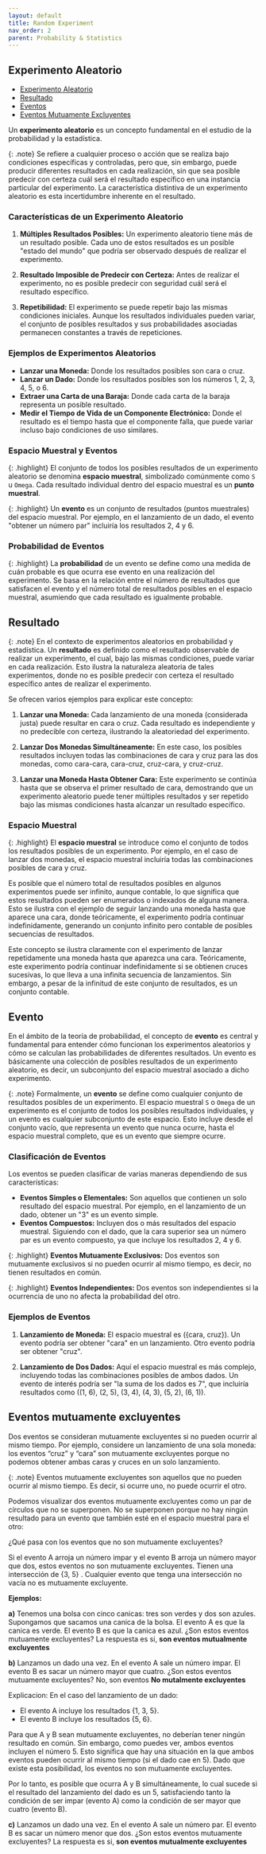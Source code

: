 ```yaml
---
layout: default
title: Random Experiment
nav_order: 2
parent: Probability & Statistics
---
```


## Experimento Aleatorio

- [Experimento Aleatorio](#experimento-aleatorio)
- [Resultado](#resultado)
- [Eventos](#evento)
- [Eventos Mutuamente Excluyentes](#eventos-mutuamente-excluyentes)

Un **experimento aleatorio** es un concepto fundamental en el estudio de la probabilidad y la estadística.

{: .note}
Se refiere a cualquier proceso o acción que se realiza bajo condiciones específicas y controladas, pero que, sin embargo, puede producir diferentes resultados en cada realización, sin que sea posible predecir con certeza cuál será el resultado específico en una instancia particular del experimento. La característica distintiva de un experimento aleatorio es esta incertidumbre inherente en el resultado.

### Características de un Experimento Aleatorio

1. **Múltiples Resultados Posibles:** Un experimento aleatorio tiene más de un resultado posible. Cada uno de estos resultados es un posible "estado del mundo" que podría ser observado después de realizar el experimento.

2. **Resultado Imposible de Predecir con Certeza:** Antes de realizar el experimento, no es posible predecir con seguridad cuál será el resultado específico.

3. **Repetibilidad:** El experimento se puede repetir bajo las mismas condiciones iniciales. Aunque los resultados individuales pueden variar, el conjunto de posibles resultados y sus probabilidades asociadas permanecen constantes a través de repeticiones.

### Ejemplos de Experimentos Aleatorios

- **Lanzar una Moneda:** Donde los resultados posibles son cara o cruz.
- **Lanzar un Dado:** Donde los resultados posibles son los números 1, 2, 3, 4, 5, o 6.
- **Extraer una Carta de una Baraja:** Donde cada carta de la baraja representa un posible resultado.
- **Medir el Tiempo de Vida de un Componente Electrónico:** Donde el resultado es el tiempo hasta que el componente falla, que puede variar incluso bajo condiciones de uso similares.

### Espacio Muestral y Eventos

{: .highlight}
El conjunto de todos los posibles resultados de un experimento aleatorio se denomina **espacio muestral**, simbolizado comúnmente como `S` u `Omega`. Cada resultado individual dentro del espacio muestral es un **punto muestral**.

{: .highlight}
Un **evento** es un conjunto de resultados (puntos muestrales) del espacio muestral. Por ejemplo, en el lanzamiento de un dado, el evento "obtener un número par" incluiría los resultados 2, 4 y 6.

### Probabilidad de Eventos

{: .highlight}
La **probabilidad** de un evento se define como una medida de cuán probable es que ocurra ese evento en una realización del experimento. Se basa en la relación entre el número de resultados que satisfacen el evento y el número total de resultados posibles en el espacio muestral, asumiendo que cada resultado es igualmente probable.

## Resultado

{: .note}
En el contexto de experimentos aleatorios en probabilidad y estadística. Un **resultado** es definido como el resultado observable de realizar un experimento, el cual, bajo las mismas condiciones, puede variar en cada realización. Esto ilustra la naturaleza aleatoria de tales experimentos, donde no es posible predecir con certeza el resultado específico antes de realizar el experimento.

Se ofrecen varios ejemplos para explicar este concepto:

1. **Lanzar una Moneda:** Cada lanzamiento de una moneda (considerada justa) puede resultar en cara o cruz. Cada resultado es independiente y no predecible con certeza, ilustrando la aleatoriedad del experimento.

2. **Lanzar Dos Monedas Simultáneamente:** En este caso, los posibles resultados incluyen todas las combinaciones de cara y cruz para las dos monedas, como cara-cara, cara-cruz, cruz-cara, y cruz-cruz.

3. **Lanzar una Moneda Hasta Obtener Cara:** Este experimento se continúa hasta que se observa el primer resultado de cara, demostrando que un experimento aleatorio puede tener múltiples resultados y ser repetido bajo las mismas condiciones hasta alcanzar un resultado específico.

### Espacio Muestral

{: .highlight}
El **espacio muestral** se introduce como el conjunto de todos los resultados posibles de un experimento. Por ejemplo, en el caso de lanzar dos monedas, el espacio muestral incluiría todas las combinaciones posibles de cara y cruz.

Es posible que el número total de resultados posibles en algunos experimentos puede ser infinito, aunque contable, lo que significa que estos resultados pueden ser enumerados o indexados de alguna manera. Esto se ilustra con el ejemplo de seguir lanzando una moneda hasta que aparece una cara, donde teóricamente, el experimento podría continuar indefinidamente, generando un conjunto infinito pero contable de posibles secuencias de resultados.

Este concepto se ilustra claramente con el experimento de lanzar repetidamente una moneda hasta que aparezca una cara. Teóricamente, este experimento podría continuar indefinidamente si se obtienen cruces sucesivas, lo que lleva a una infinita secuencia de lanzamientos. Sin embargo, a pesar de la infinitud de este conjunto de resultados, es un conjunto contable. 

## Evento

En el ámbito de la teoría de probabilidad, el concepto de **evento** es central y fundamental para entender cómo funcionan los experimentos aleatorios y cómo se calculan las probabilidades de diferentes resultados. Un evento es básicamente una colección de posibles resultados de un experimento aleatorio, es decir, un subconjunto del espacio muestral asociado a dicho experimento.

{: .note}
Formalmente, un **evento** se define como cualquier conjunto de resultados posibles de un experimento. El espacio muestral `S` o `Omega` de un experimento es el conjunto de todos los posibles resultados individuales, y un evento es cualquier subconjunto de este espacio. Esto incluye desde el conjunto vacío, que representa un evento que nunca ocurre, hasta el espacio muestral completo, que es un evento que siempre ocurre.

### Clasificación de Eventos

Los eventos se pueden clasificar de varias maneras dependiendo de sus características:

- **Eventos Simples o Elementales:** Son aquellos que contienen un solo resultado del espacio muestral. Por ejemplo, en el lanzamiento de un dado, obtener un "3" es un evento simple.
- **Eventos Compuestos:** Incluyen dos o más resultados del espacio muestral. Siguiendo con el dado, que la cara superior sea un número par es un evento compuesto, ya que incluye los resultados 2, 4 y 6.

{: .highlight}
**Eventos Mutuamente Exclusivos:** Dos eventos son mutuamente exclusivos si no pueden ocurrir al mismo tiempo, es decir, no tienen resultados en común.

{: .highlight}
**Eventos Independientes:** Dos eventos son independientes si la ocurrencia de uno no afecta la probabilidad del otro.

### Ejemplos de Eventos

1. **Lanzamiento de Moneda:** El espacio muestral es \(\{cara, cruz\}\). Un evento podría ser obtener "cara" en un lanzamiento. Otro evento podría ser obtener "cruz".

2. **Lanzamiento de Dos Dados:** Aquí el espacio muestral es más complejo, incluyendo todas las combinaciones posibles de ambos dados. Un evento de interés podría ser "la suma de los dados es 7", que incluiría resultados como \((1, 6), (2, 5), (3, 4), (4, 3), (5, 2), (6, 1)\).

## Eventos mutuamente excluyentes

Dos eventos se consideran mutuamente excluyentes si no pueden ocurrir al mismo tiempo. Por ejemplo, considere un lanzamiento de una sola moneda: los eventos “cruz” y “cara” son mutuamente excluyentes porque no podemos obtener ambas caras y cruces en un solo lanzamiento.

{: .note}
Eventos mutuamente excluyentes son aquellos que no pueden ocurrir al mismo tiempo. Es decir, si ocurre uno, no puede ocurrir el otro.

Podemos visualizar dos eventos mutuamente excluyentes como un par de círculos que no se superponen. No se superponen porque no hay ningún resultado para un evento que también esté en el espacio muestral para el otro:

¿Qué pasa con los eventos que no son mutuamente excluyentes? 

Si el evento A arroja un número impar y el evento B arroja un número mayor que dos, estos eventos no son mutuamente excluyentes. Tienen una intersección de {3, 5} . Cualquier evento que tenga una intersección no vacía no es mutuamente excluyente.

**Ejemplos:**

**a)** Tenemos una bolsa con cinco canicas: tres son verdes y dos son azules. Supongamos que sacamos una canica de la bolsa. El evento A es que la canica es verde. El evento B es que la canica es azul. ¿Son estos eventos mutuamente excluyentes? La respuesta es si, **son eventos mutualmente excluyentes**

**b)** Lanzamos un dado una vez. En el evento A sale un número impar. El evento B es sacar un número mayor que cuatro. ¿Son estos eventos mutuamente excluyentes? No, son eventos **No mutalmente excluyentes**

Explicacion: En el caso del lanzamiento de un dado:

- El evento A incluye los resultados {1, 3, 5}.
- El evento B incluye los resultados {5, 6}.

Para que A y B sean mutuamente excluyentes, no deberían tener ningún resultado en común. Sin embargo, como puedes ver, ambos eventos incluyen el número 5. Esto significa que hay una situación en la que ambos eventos pueden ocurrir al mismo tiempo (si el dado cae en 5). Dado que existe esta posibilidad, los eventos no son mutuamente excluyentes.

Por lo tanto, es posible que ocurra A y B simultáneamente, lo cual sucede si el resultado del lanzamiento del dado es un 5, satisfaciendo tanto la condición de ser impar (evento A) como la condición de ser mayor que cuatro (evento B).

**c)** Lanzamos un dado una vez. En el evento A sale un número par. El evento B es sacar un número menor que dos. ¿Son estos eventos mutuamente excluyentes? La respuesta es si, **son eventos mutualmente excluyentes**


